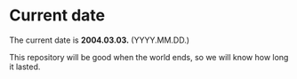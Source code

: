 # Current date

The current date is **2004.03.03.** (YYYY.MM.DD.)

This repository will be good when the world ends, so we will know how long it lasted.